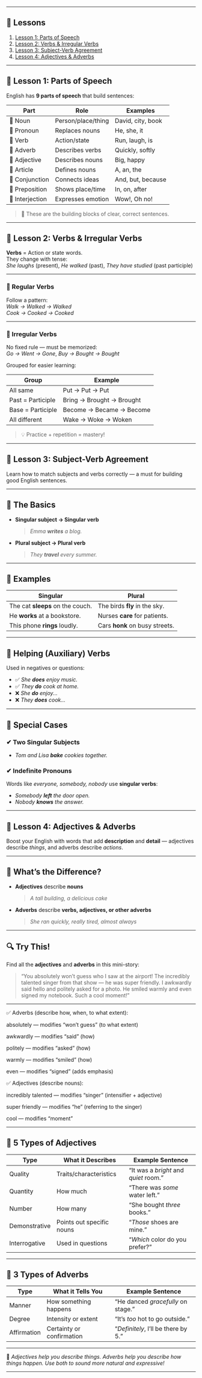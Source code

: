 
---

## 🧭 Lessons

1. [Lesson 1: Parts of Speech](https://github.com/reza-ghadimi/my-english-adventure/blob/main/01.%20Mastering%20Basics.md#-lesson-1-parts-of-speech)  
2. [Lesson 2: Verbs & Irregular Verbs](https://github.com/reza-ghadimi/my-english-adventure/blob/main/01.%20Mastering%20Basics.md#-lesson-2-verbs-and-irregular-verbs)
3. [Lesson 3: Subject-Verb Agreement](https://github.com/reza-ghadimi/my-english-adventure/blob/main/01.%20Mastering%20Basics.md#-lesson-3-subject-verb-agreement)
3. [Lesson 4: Adjectives & Adverbs](https://github.com/reza-ghadimi/my-english-adventure/blob/main/01.%20Mastering%20Basics.md#-lesson-4-adjectives--adverbs)
---

## 📝 Lesson 1: Parts of Speech

English has **9 parts of speech** that build sentences:

| Part             | Role                            | Examples                           |
|------------------|----------------------------------|------------------------------------|
| 🧍 Noun           | Person/place/thing               | David, city, book                  |
| 🙋 Pronoun        | Replaces nouns                   | He, she, it                        |
| 🏃 Verb           | Action/state                     | Run, laugh, is                     |
| 🐢 Adverb         | Describes verbs                  | Quickly, softly                    |
| 🌟 Adjective      | Describes nouns                  | Big, happy                         |
| 📰 Article        | Defines nouns                    | A, an, the                         |
| 🔗 Conjunction    | Connects ideas                   | And, but, because                  |
| 📍 Preposition    | Shows place/time                 | In, on, after                      |
| 🎉 Interjection   | Expresses emotion                | Wow!, Oh no!                       |

> 📌 These are the building blocks of clear, correct sentences.

---

## 📝 Lesson 2: Verbs & Irregular Verbs

**Verbs** = Action or state words.  
They change with tense:  
*She laughs* (present), *He walked* (past), *They have studied* (past participle)

---

### 🔹 Regular Verbs

Follow a pattern:  
*Walk → Walked → Walked*  
*Cook → Cooked → Cooked*

---

### 🔹 Irregular Verbs

No fixed rule — must be memorized:  
*Go → Went → Gone*, *Buy → Bought → Bought*

Grouped for easier learning:

| Group        | Example            |
|--------------|--------------------|
| All same     | Put → Put → Put    |
| Past = Participle | Bring → Brought → Brought |
| Base = Participle | Become → Became → Become |
| All different| Wake → Woke → Woken |

> 💡 Practice + repetition = mastery!

---

## 📝 Lesson 3: Subject-Verb Agreement

Learn how to match subjects and verbs correctly — a must for building good English sentences.

---

## 🔹 The Basics

- **Singular subject → Singular verb**  
  > *Emma **writes** a blog.*

- **Plural subject → Plural verb**  
  > *They **travel** every summer.*

---

## 🔹 Examples

| Singular                            | Plural                             |
|-------------------------------------|------------------------------------|
| The cat **sleeps** on the couch.    | The birds **fly** in the sky.      |
| He **works** at a bookstore.        | Nurses **care** for patients.      |
| This phone **rings** loudly.        | Cars **honk** on busy streets.     |

---

## 🔹 Helping (Auxiliary) Verbs

Used in negatives or questions:

- ✅ *She **does** enjoy music.*  
- ✅ *They **do** cook at home.*  
- ❌ *She **do** enjoy...*  
- ❌ *They **does** cook...*

---

## 🔹 Special Cases

### ✔ Two Singular Subjects  
- *Tom and Lisa **bake** cookies together.*

### ✔ Indefinite Pronouns  
Words like *everyone, somebody, nobody* use **singular verbs**:
- *Somebody **left** the door open.*  
- *Nobody **knows** the answer.*

---

## 📝 Lesson 4: Adjectives & Adverbs

Boost your English with words that add **description** and **detail** — adjectives describe *things*, and adverbs describe *actions*.

---

## 🔹 What’s the Difference?

- **Adjectives** describe **nouns**  
  > *A tall building, a delicious cake*

- **Adverbs** describe **verbs, adjectives, or other adverbs**  
  > *She ran quickly, really tired, almost always*

---

## 🔍 Try This!

Find all the **adjectives** and **adverbs** in this mini-story:

> “You absolutely won’t guess who I saw at the airport! The incredibly talented singer from that show — he was super friendly. I awkwardly said hello and politely asked for a photo. He smiled warmly and even signed my notebook. Such a cool moment!”

---

✅ Adverbs (describe how, when, to what extent):

absolutely — modifies “won’t guess” (to what extent)

awkwardly — modifies “said” (how)

politely — modifies “asked” (how)

warmly — modifies “smiled” (how)

even — modifies “signed” (adds emphasis)

✅ Adjectives (describe nouns):

incredibly talented — modifies “singer” (intensifier + adjective)

super friendly — modifies “he” (referring to the singer)

cool — modifies “moment”

---

## 🔹 5 Types of Adjectives

| Type               | What it Describes                     | Example Sentence                          |
|--------------------|----------------------------------------|--------------------------------------------|
| Quality            | Traits/characteristics                | “It was a *bright* and *quiet* room.”      |
| Quantity           | How much                              | “There was *some* water left.”             |
| Number             | How many                              | “She bought *three* books.”                |
| Demonstrative      | Points out specific nouns             | “*Those* shoes are mine.”                  |
| Interrogative      | Used in questions                     | “*Which* color do you prefer?”             |

---

## 🔹 3 Types of Adverbs

| Type              | What it Tells You                   | Example Sentence                            |
|-------------------|-------------------------------------|----------------------------------------------|
| Manner            | How something happens               | “He danced *gracefully* on stage.”           |
| Degree            | Intensity or extent                 | “It’s *too* hot to go outside.”              |
| Affirmation       | Certainty or confirmation           | “*Definitely*, I’ll be there by 5.”          |

---

📘 *Adjectives help you describe things. Adverbs help you describe how things happen. Use both to sound more natural and expressive!*

---
